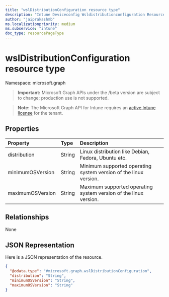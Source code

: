 ```yaml
---
title: "wslDistributionConfiguration resource type"
description: "Intune Deviceconfig Wsldistributionconfiguration Resources ."
author: "jaiprakashmb"
ms.localizationpriority: medium
ms.subservice: "intune"
doc_type: resourcePageType
---
```


# wslDistributionConfiguration resource type

Namespace: microsoft.graph

> **Important:** Microsoft Graph APIs under the /beta version are subject to change; production use is not supported.

> **Note:** The Microsoft Graph API for Intune requires an [active Intune license](https://go.microsoft.com/fwlink/?linkid=839381) for the tenant.



## Properties
|Property|Type|Description|
|:---|:---|:---|
|distribution|String|Linux distribution like Debian, Fedora, Ubuntu etc.|
|minimumOSVersion|String|Minimum supported operating system version of the linux version.|
|maximumOSVersion|String|Maximum supported operating system version of the linux version.|

## Relationships
None

## JSON Representation
Here is a JSON representation of the resource.
<!-- {
  "blockType": "resource",
  "@odata.type": "microsoft.graph.wslDistributionConfiguration"
}
-->
``` json
{
  "@odata.type": "#microsoft.graph.wslDistributionConfiguration",
  "distribution": "String",
  "minimumOSVersion": "String",
  "maximumOSVersion": "String"
}
```

